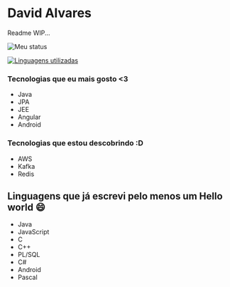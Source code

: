    
# David Alvares 

Readme WIP...


![Meu status](https://github-readme-stats.vercel.app/api?username=davidalvares&show_icons=true&theme=dark&custom_title=Minhas%20Contribuições)


[![Linguagens utilizadas](https://github-readme-stats.vercel.app/api/top-langs/?username=davidalvares&layout=compact&theme=dark&custom_title=Linguagens%20utilizadas)](https://github.com/anuraghazra/github-readme-stats)

### Tecnologias que eu mais gosto <3
 - Java
 - JPA
 - JEE
 - Angular
 - Android
 
### Tecnologias que estou descobrindo :D

 - AWS
 - Kafka
 - Redis
 

## Linguagens que já escrevi pelo menos um Hello world 😄
- Java
- JavaScript
- C
- C++
- PL/SQL
- C#
- Android
- Pascal
